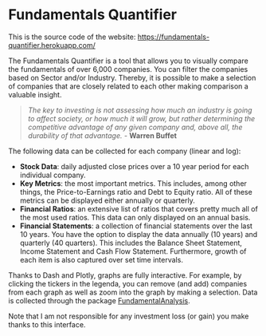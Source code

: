 # Fundamentals Quantifier

This is the source code of the website: https://fundamentals-quantifier.herokuapp.com/
    
The Fundamentals Quantifier is a tool that allows you to visually compare the fundamentals 
of over 6,000 companies. You can filter the companies based on Sector and/or Industry. Thereby, it is possible
to make a selection of companies that are closely related to each other making comparison a valuable insight.
    
> *The key to investing is not assessing how much an industry is going to affect society, or how much it will grow,
> but rather determining the competitive advantage of any given company and, above all,
> the durability of that advantage.* - **Warren Buffet**
    
The following data can be collected for each company (linear and log):
* **Stock Data**: daily adjusted close prices over a 10 year period for each individual company.
* **Key Metrics**: the most important metrics. This includes, among other things, the Price-to-Earnings ratio
and Debt to Equity ratio. All of these metrics can be displayed either annually or quarterly.
* **Financial Ratios**: an extensive list of ratios that covers pretty much all of the most used ratios. This
data can only displayed on an annual basis.
* **Financial Statements**: a collection of financial statements over the last 10 years. You have the option
to display the data annually (10 years) and quarterly (40 quarters). This includes the Balance Sheet Statement,
Income Statement and Cash Flow Statement. Furthermore, growth of each item is also
captured over set time intervals.
    
Thanks to Dash and Plotly, graphs are fully interactive. For example, by clicking the tickers in the legenda,
you can remove (and add) companies from each graph as well as zoom into the graph by making a selection. Data is
collected through the package [FundamentalAnalysis](https://github.com/JerBouma/FundamentalAnalysis).

Note that I am not responsible for any investment loss (or gain) you make thanks to this interface. 